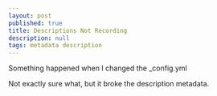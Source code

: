 ```yaml
---
layout: post
published: true
title: Descriptions Not Recording
description: null
tags: metadata description
---
```


Something happened when I changed the _config.yml

Not exactly sure what, but it broke the description metadata.
